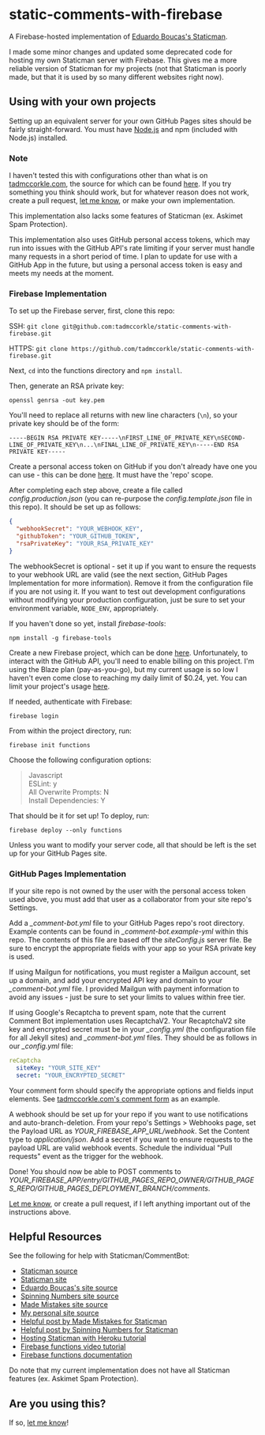 # static-comments-with-firebase

A Firebase-hosted implementation of [Eduardo Boucas's Staticman](https://staticman.net/).

I made some minor changes and updated some deprecated code for hosting my own Staticman server with Firebase. This gives me a more reliable version of Staticman for my projects (not that Staticman is poorly made, but that it is used by so many different websites right now).

## Using with your own projects

Setting up an equivalent server for your own GitHub Pages sites should be fairly straight-forward. You must have [Node.js](https://nodejs.org/) and npm (included with Node.js) installed.

### Note

I haven't tested this with configurations other than what is on [tadmccorkle.com](https://tadmccorkle.com), the source for which can be found [here](https://github.com/tadmccorkle/tadmccorkle.github.io). If you try something you think should work, but for whatever reason does not work, create a pull request, [let me know](mailto:tad.mccorkle+CommentBotIssue@gmail.com), or make your own implementation.

This implementation also lacks some features of Staticman (ex. Askimet Spam Protection).

This implementation also uses GitHub personal access tokens, which may run into issues with the GitHub API's rate limiting if your server must handle many requests in a short period of time. I plan to update for use with a GitHub App in the future, but using a personal access token is easy and meets my needs at the moment.

### Firebase Implementation

To set up the Firebase server, first, clone this repo:

SSH: `git clone git@github.com:tadmccorkle/static-comments-with-firebase.git`

HTTPS: `git clone https://github.com/tadmccorkle/static-comments-with-firebase.git`

Next, `cd` into the functions directory and `npm install`.

Then, generate an RSA private key:

`openssl genrsa -out key.pem`

You'll need to replace all returns with new line characters (`\n`), so your private key should be of the form:

`-----BEGIN RSA PRIVATE KEY-----\nFIRST_LINE_OF_PRIVATE_KEY\nSECOND-LINE_OF_PRIVATE_KEY\n...\nFINAL_LINE_OF_PRIVATE_KEY\n-----END RSA PRIVATE KEY-----`

Create a personal access token on GitHub if you don't already have one you can use - this can be done [here](https://github.com/settings/tokens). It must have the 'repo' scope.

After completing each step above, create a file called _config.production.json_ (you can re-purpose the _config.template.json_ file in this repo). It should be set up as follows:

```json
{
  "webhookSecret": "YOUR_WEBHOOK_KEY",
  "githubToken": "YOUR_GITHUB_TOKEN",
  "rsaPrivateKey": "YOUR_RSA_PRIVATE_KEY"
}
```

The webhookSecret is optional - set it up if you want to ensure the requests to your webhook URL are valid (see the next section, GitHub Pages Implementation for more information). Remove it from the configuration file if you are not using it. If you want to test out development configurations without modifying your production configuration, just be sure to set your environment variable, `NODE_ENV`, appropriately.

If you haven't done so yet, install _firebase-tools_:

`npm install -g firebase-tools`

Create a new Firebase project, which can be done [here](https://console.firebase.google.com). Unfortunately, to interact with the GitHub API, you'll need to enable billing on this project. I'm using the Blaze plan (pay-as-you-go), but my current usage is so low I haven't even come close to reaching my daily limit of $0.24, yet. You can limit your project's usage [here](https://console.cloud.google.com/appengine/settings).

 If needed, authenticate with Firebase:

`firebase login`

From within the project directory, run:

`firebase init functions`

Choose the following configuration options:

> Javascript \
> ESLint: y \
> All Overwrite Prompts: N \
> Install Dependencies: Y

That should be it for set up! To deploy, run:

`firebase deploy --only functions`

Unless you want to modify your server code, all that should be left is the set up for your GitHub Pages site.

### GitHub Pages Implementation

If your site repo is not owned by the user with the personal access token used above, you must add that user as a collaborator from your site repo's Settings.

Add a *_comment-bot.yml* file to your GitHub Pages repo's root directory. Example contents can be found in *_comment-bot.example-yml* within this repo. The contents of this file are based off the _siteConfig.js_ server file. Be sure to encrypt the appropriate fields with your app so your RSA private key is used.

If using Mailgun for notifications, you must register a Mailgun account, set up a domain, and add your encrypted API key and domain to your *_comment-bot.yml* file. I provided Mailgun with payment information to avoid any issues - just be sure to set your limits to values within free tier.

If using Google's Recaptcha to prevent spam, note that the current Comment Bot implementation uses RecaptchaV2. Your RecaptchaV2 site key and encrypted secret must be in your *_config.yml* (the configuration file for all Jekyll sites) and *_comment-bot.yml* files. They should be as follows in our *_config.yml* file:

```yml
reCaptcha
  siteKey: "YOUR_SITE_KEY"
  secret: "YOUR_ENCRYPTED_SECRET"
```

Your comment form should specify the appropriate options and fields input elements. See [tadmccorkle.com's comment form](https://github.com/tadmccorkle/tadmccorkle.github.io/blob/master/_includes/comment-form.html) as an example.

A webhook should be set up for your repo if you want to use notifications and auto-branch-deletion. From your repo's Settings > Webhooks page, set the Payload URL as *YOUR_FIREBASE_APP_URL/webhook*. Set the Content type to _application/json_. Add a secret if you want to ensure requests to the payload URL are valid webhook events. Schedule the individual "Pull requests" event as the trigger for the webhook.

Done! You should now be able to POST comments to *YOUR_FIREBASE_APP/entry/GITHUB_PAGES_REPO_OWNER/GITHUB_PAGES_REPO/GITHUB_PAGES_DEPLOYMENT_BRANCH/comments*.

[Let me know](mailto:tad.mccorkle+CommentBotTutorial@gmail.com), or create a pull request, if I left anything important out of the instructions above.

## Helpful Resources

See the following for help with Staticman/CommentBot:

- [Staticman source](https://github.com/eduardoboucas/staticman)
- [Staticman site](https://staticman.net/)
- [Eduardo Boucas's site source](https://github.com/eduardoboucas/eduardoboucas.com)
- [Spinning Numbers site source](https://github.com/willymcallister/willymcallister.github.io)
- [Made Mistakes site source](https://github.com/mmistakes/made-mistakes-jekyll)
- [My personal site source](https://github.com/tadmccorkle/tadmccorkle.github.io)
- [Helpful post by Made Mistakes for Staticman](https://mademistakes.com/articles/using-jekyll-2017/)
- [Helpful post by Spinning Numbers for Staticman](https://spinningnumbers.org/a/staticman.html)
- [Hosting Staticman with Heroku tutorial](https://vincenttam.gitlab.io/post/2018-09-16-staticman-powered-gitlab-pages/2/)
- [Firebase functions video tutorial](https://www.youtube.com/watch?v=LOeioOKUKI8)
- [Firebase functions documentation](https://firebase.google.com/docs/functions)

Do note that my current implementation does not have all Staticman features (ex. Askimet Spam Protection).

## Are you using this?

If so, [let me know](mailto:tad.mccorkle+UsingCommentBot@gmail.com)!
